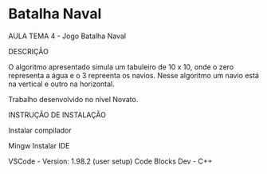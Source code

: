 # Batalha Naval

AULA TEMA 4 - Jogo Batalha Naval

DESCRIÇÃO

O algoritmo apresentado simula um tabuleiro de 10 x 10, onde o zero representa a água e o 3 repreenta os navios.
Nesse algoritmo um navio está na vertical e outro na horizontal.

Trabalho desenvolvido no nível Novato.

INSTRUÇÃO DE INSTALAÇÃO

Instalar compilador

Mingw Instalar IDE

VSCode - Version: 1.98.2 (user setup) Code Blocks Dev - C++
